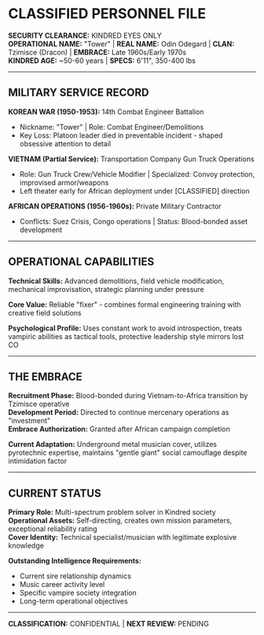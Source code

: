 # CLASSIFIED PERSONNEL FILE

**SECURITY CLEARANCE:** KINDRED EYES ONLY  
**OPERATIONAL NAME:** "Tower" | **REAL NAME:** Odin Odegard | **CLAN:** Tzimisce (Dracon) | **EMBRACE:** Late 1960s/Early 1970s  
**KINDRED AGE:** ~50-60 years | **SPECS:** 6'11", 350-400 lbs

---

## MILITARY SERVICE RECORD

**KOREAN WAR (1950-1953):** 14th Combat Engineer Battalion

- Nickname: "Tower" | Role: Combat Engineer/Demolitions
- Key Loss: Platoon leader died in preventable incident - shaped obsessive attention to detail

**VIETNAM (Partial Service):** Transportation Company Gun Truck Operations

- Role: Gun Truck Crew/Vehicle Modifier | Specialized: Convoy protection, improvised armor/weapons
- Left theater early for African deployment under [CLASSIFIED] direction

**AFRICAN OPERATIONS (1956-1960s):** Private Military Contractor

- Conflicts: Suez Crisis, Congo operations | Status: Blood-bonded asset development

---

## OPERATIONAL CAPABILITIES

**Technical Skills:** Advanced demolitions, field vehicle modification, mechanical improvisation, strategic planning under pressure

**Core Value:** Reliable "fixer" - combines formal engineering training with creative field solutions

**Psychological Profile:** Uses constant work to avoid introspection, treats vampiric abilities as tactical tools, protective leadership style mirrors lost CO

---

## THE EMBRACE

**Recruitment Phase:** Blood-bonded during Vietnam-to-Africa transition by Tzimisce operative  
**Development Period:** Directed to continue mercenary operations as "investment"  
**Embrace Authorization:** Granted after African campaign completion

**Current Adaptation:** Underground metal musician cover, utilizes pyrotechnic expertise, maintains "gentle giant" social camouflage despite intimidation factor

---

## CURRENT STATUS

**Primary Role:** Multi-spectrum problem solver in Kindred society  
**Operational Assets:** Self-directing, creates own mission parameters, exceptional reliability rating  
**Cover Identity:** Technical specialist/musician with legitimate explosive knowledge

**Outstanding Intelligence Requirements:**

- Current sire relationship dynamics
- Music career activity level
- Specific vampire society integration
- Long-term operational objectives

---

**CLASSIFICATION:** CONFIDENTIAL | **NEXT REVIEW:** PENDING